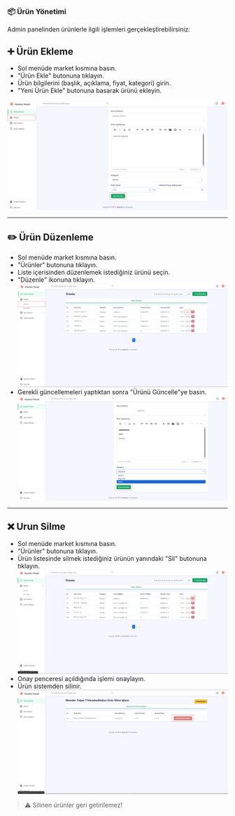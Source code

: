 ### 📦 Ürün Yönetimi

Admin panelinden ürünlerle ilgili işlemleri gerçekleştirebilirsiniz:

## ➕ Ürün Ekleme

- Sol menüde market kısmına basın.
- "Ürün Ekle" butonuna tıklayın.
- Ürün bilgilerini (başlık, açıklama, fiyat, kategori) girin.
- "Yeni Ürün Ekle" butonuna basarak ürünü ekleyin.

![Ürün Ekleme](screenshots/add-product.png)

---

## ✏️ Ürün Düzenleme
- Sol menüde market kısmına basın.
- "Ürünler" butonuna tıklayın.
- Liste içerisinden düzenlemek istediğiniz ürünü seçin.
- "Düzenle" ikonuna tıklayın.
![Ürün Düzenleme](screenshots/update-broduct-btn.png)
- Gerekli güncellemeleri yaptıktan sonra "Ürünü Güncelle"ye basın.
![Ürün Düzenleme Sayfası](screenshots/update-product.png)
---

## ❌ Urun Silme
- Sol menüde market kısmına basın.
- "Ürünler" butonuna tıklayın.
- Ürün listesinde silmek istediğiniz ürünün yanındaki "Sil" butonuna tıklayın.
  ![Ürün Sil ](screenshots/delete-product-btn.png)
- Onay penceresi açıldığında işlemi onaylayın.
- Ürün sistemden silinir.
  ![Ürün Sil Sayfası ](screenshots/delete-product.png)
> ⚠️ Silinen ürünler geri getirilemez!
